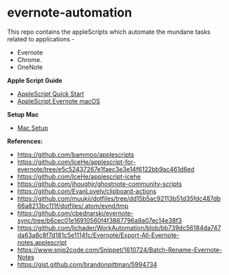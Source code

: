 # evernote-automation
This repo contains the appleScripts which automate the mundane tasks related to applications - 
- Evernote 
- Chrome.
- OneNote


**Apple Script Guide**
- [AppleScript Quick Start](https://icehe.me/applescript/applescript/)
- [AppleScript Evernote macOS](https://icehe.me/applescript/evernote_osx/)

**Setup Mac**
- [Mac Setup](https://github.com/kinshuk4/DesktopSetup)

**References:**
- https://github.com/bammoo/applescripts
- https://github.com/IceHe/applescript-for-evernote/tree/e5c52437267e1faec3e3e14f6122bb9ac461d6ed
- https://github.com/IceHe/applescript-icehe
- https://github.com/jhoughjr/ghostnote-community-scripts
- https://github.com/EvanLovely/clipboard-actions
- https://github.com/muukii/dotfiles/tree/dd15b5ac92113b51d35fdc487db66a8213bc111f/dotfiles/.atom/evnd/tmp
- https://github.com/cbednarski/evernote-sync/tree/b6cec01e16910560f4f3867796a9a07ec14e38f3
- https://github.com/lichader/WorkAutomation/blob/bb739dc56184da747da63a8c8f7d181c5e1114fc/Evernote/Export-All-Evernote-notes.applescript
- https://www.snip2code.com/Snippet/1610724/Batch-Rename-Evernote-Notes
- https://gist.github.com/brandonpittman/5994734
